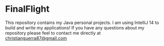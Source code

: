 FinalFlight
===========

This repository contains my Java personal projects.  I am using IntelliJ 14 to build and write my applications!  If you have any questions about my repository please feel to contact me directly at christianguerra87@gmail.com

